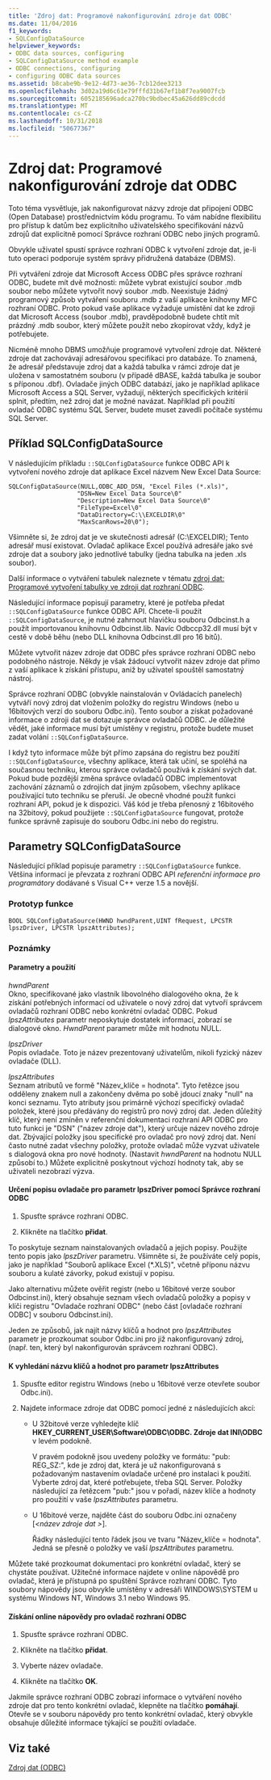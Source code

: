 ```yaml
---
title: 'Zdroj dat: Programové nakonfigurování zdroje dat ODBC'
ms.date: 11/04/2016
f1_keywords:
- SQLConfigDataSource
helpviewer_keywords:
- ODBC data sources, configuring
- SQLConfigDataSource method example
- ODBC connections, configuring
- configuring ODBC data sources
ms.assetid: b8cabe9b-9e12-4d73-ae36-7cb12dee3213
ms.openlocfilehash: 3d02a19d6c61e79fffd31b67ef1b8f7ea9007fcb
ms.sourcegitcommit: 6052185696adca270bc9bdbec45a626dd89cdcdd
ms.translationtype: MT
ms.contentlocale: cs-CZ
ms.lasthandoff: 10/31/2018
ms.locfileid: "50677367"
---
```

# <a name="data-source-programmatically-configuring-an-odbc-data-source"></a>Zdroj dat: Programové nakonfigurování zdroje dat ODBC

Toto téma vysvětluje, jak nakonfigurovat názvy zdroje dat připojení ODBC (Open Database) prostřednictvím kódu programu. To vám nabídne flexibilitu pro přístup k datům bez explicitního uživatelského specifikování názvů zdrojů dat explicitně pomocí Správce rozhraní ODBC nebo jiných programů.

Obvykle uživatel spustí správce rozhraní ODBC k vytvoření zdroje dat, je-li tuto operaci podporuje systém správy přidružená databáze (DBMS).

Při vytváření zdroje dat Microsoft Access ODBC přes správce rozhraní ODBC, budete mít dvě možnosti: můžete vybrat existující soubor .mdb soubor nebo můžete vytvořit nový soubor .mdb. Neexistuje žádný programový způsob vytváření souboru .mdb z vaší aplikace knihovny MFC rozhraní ODBC. Proto pokud vaše aplikace vyžaduje umístění dat ke zdroji dat Microsoft Access (soubor .mdb), pravděpodobně budete chtít mít prázdný .mdb soubor, který můžete použít nebo zkopírovat vždy, když je potřebujete.

Nicméně mnoho DBMS umožňuje programové vytvoření zdroje dat. Některé zdroje dat zachovávají adresářovou specifikaci pro databáze. To znamená, že adresář představuje zdroj dat a každá tabulka v rámci zdroje dat je uložena v samostatném souboru (v případě dBASE, každá tabulka je soubor s příponou .dbf). Ovladače jiných ODBC databází, jako je například aplikace Microsoft Access a SQL Server, vyžadují, některých specifických kritérií splnit, předtím, než zdroj dat je možné navázat. Například při použití ovladač ODBC systému SQL Server, budete muset zavedli počítače systému SQL Server.

##  <a name="_core_sqlconfigdatasource_example"></a> Příklad SQLConfigDataSource

V následujícím příkladu `::SQLConfigDataSource` funkce ODBC API k vytvoření nového zdroje dat aplikace Excel názvem New Excel Data Source:

```
SQLConfigDataSource(NULL,ODBC_ADD_DSN, "Excel Files (*.xls)",
                   "DSN=New Excel Data Source\0"
                   "Description=New Excel Data Source\0"
                   "FileType=Excel\0"
                   "DataDirectory=C:\\EXCELDIR\0"
                   "MaxScanRows=20\0");
```

Všimněte si, že zdroj dat je ve skutečnosti adresář (C:\EXCELDIR); Tento adresář musí existovat. Ovladač aplikace Excel používá adresáře jako své zdroje dat a soubory jako jednotlivé tabulky (jedna tabulka na jeden .xls soubor).

Další informace o vytváření tabulek naleznete v tématu [zdroj dat: Programové vytvoření tabulky ve zdroji dat rozhraní ODBC](../../data/odbc/data-source-programmatically-creating-a-table-in-an-odbc-data-source.md).

Následující informace popisují parametry, které je potřeba předat `::SQLConfigDataSource` funkce ODBC API. Chcete-li použít `::SQLConfigDataSource`, je nutné zahrnout hlavičku souboru Odbcinst.h a použít importovanou knihovnu Odbcinst.lib. Navíc Odbccp32.dll musí být v cestě v době běhu (nebo DLL knihovna Odbcinst.dll pro 16 bitů).

Můžete vytvořit název zdroje dat ODBC přes správce rozhraní ODBC nebo podobného nástroje. Někdy je však žádoucí vytvořit název zdroje dat přímo z vaší aplikace k získání přístupu, aniž by uživatel spouštěl samostatný nástroj.

Správce rozhraní ODBC (obvykle nainstalován v Ovládacích panelech) vytváří nový zdroj dat vložením položky do registru Windows (nebo u 16bitových verzí do souboru Odbc.ini). Tento soubor a získat požadované informace o zdroji dat se dotazuje správce ovladačů ODBC. Je důležité vědět, jaké informace musí být umístěny v registru, protože budete muset zadat volání `::SQLConfigDataSource`.

I když tyto informace může být přímo zapsána do registru bez použití `::SQLConfigDataSource`, všechny aplikace, která tak učiní, se spoléhá na současnou techniku, kterou správce ovladačů používá k získání svých dat. Pokud bude pozdější změna správce ovladačů ODBC implementovat zachování záznamů o zdrojích dat jiným způsobem, všechny aplikace používající tuto techniku se přeruší. Je obecně vhodné použít funkci rozhraní API, pokud je k dispozici. Váš kód je třeba přenosný z 16bitového na 32bitový, pokud použijete `::SQLConfigDataSource` fungovat, protože funkce správně zapisuje do souboru Odbc.ini nebo do registru.

##  <a name="_core_sqlconfigdatasource_parameters"></a> Parametry SQLConfigDataSource

Následující příklad popisuje parametry `::SQLConfigDataSource` funkce. Většina informací je převzata z rozhraní ODBC API *referenční informace pro programátory* dodávané s Visual C++ verze 1.5 a novější.

###  <a name="_core_function_prototype"></a> Prototyp funkce

```
BOOL SQLConfigDataSource(HWND hwndParent,UINT fRequest, LPCSTR lpszDriver, LPCSTR lpszAttributes);
```

### <a name="remarks"></a>Poznámky

####  <a name="_core_parameters_and_usage"></a> Parametry a použití

*hwndParent*<br/>
Okno, specifikované jako vlastník libovolného dialogového okna, že k získání potřebných informací od uživatele o nový zdroj dat vytvoří správcem ovladačů rozhraní ODBC nebo konkrétní ovladač ODBC. Pokud *lpszAttributes* parametr neposkytuje dostatek informací, zobrazí se dialogové okno. *HwndParent* parametr může mít hodnotu NULL.

*lpszDriver*<br/>
Popis ovladače. Toto je název prezentovaný uživatelům, nikoli fyzický název ovladače (DLL).

*lpszAttributes*<br/>
Seznam atributů ve formě "Název_klíče = hodnota". Tyto řetězce jsou odděleny znakem null a zakončeny dvěma po sobě jdoucí znaky "null" na konci seznamu. Tyto atributy jsou primárně výchozí specifický ovladač položek, které jsou předávány do registrů pro nový zdroj dat. Jeden důležitý klíč, který není zmíněn v referenční dokumentaci rozhraní API ODBC pro tuto funkci je "DSN" ("název zdroje dat"), který určuje název nového zdroje dat. Zbývající položky jsou specifické pro ovladač pro nový zdroj dat. Není často nutné zadat všechny položky, protože ovladač může vyzvat uživatele s dialogová okna pro nové hodnoty. (Nastavit *hwndParent* na hodnotu NULL způsobí to.) Můžete explicitně poskytnout výchozí hodnoty tak, aby se uživateli nezobrazí výzva.

#### <a name="to-determine-the-description-of-a-driver-for-the-lpszdriver-parameter-using-odbc-administrator"></a>Určení popisu ovladače pro parametr lpszDriver pomocí Správce rozhraní ODBC

1. Spusťte správce rozhraní ODBC.

1. Klikněte na tlačítko **přidat**.

To poskytuje seznam nainstalovaných ovladačů a jejich popisy. Použijte tento popis jako *lpszDriver* parametru. Všimněte si, že používáte celý popis, jako je například "Souborů aplikace Excel (*.XLS)", včetně příponu názvu souboru a kulaté závorky, pokud existují v popisu.

Jako alternativu můžete ověřit registr (nebo u 16bitové verze soubor Odbcinst.ini), který obsahuje seznam všech ovladačů položky a popisy v klíči registru "Ovladače rozhraní ODBC" (nebo část [ovladače rozhraní ODBC] v souboru Odbcinst.ini).

Jeden ze způsobů, jak najít názvy klíčů a hodnot pro *lpszAttributes* parametr je prozkoumat soubor Odbc.ini pro již nakonfigurovaný zdroj, (např. ten, který byl nakonfigurován správcem rozhraní ODBC).

#### <a name="to-find-keynames-and-values-for-the-lpszattributes-parameter"></a>K vyhledání názvu klíčů a hodnot pro parametr lpszAttributes

1. Spusťte editor registru Windows (nebo u 16bitové verze otevřete soubor Odbc.ini).

1. Najdete informace zdroje dat ODBC pomocí jedné z následujících akcí:

   - U 32bitové verze vyhledejte klíč **HKEY_CURRENT_USER\Software\ODBC\ODBC. Zdroje dat INI\ODBC** v levém podokně.

      V pravém podokně jsou uvedeny položky ve formátu: "pub: REG_SZ:*<data source name>*", kde *<data source name>* je zdroj dat, která je už nakonfigurovaná s požadovaným nastavením ovladače určené pro instalaci k použití. Vyberte zdroj dat, které potřebujete, třeba SQL Server. Položky následující za řetězcem "pub:" jsou v pořadí, název klíče a hodnoty pro použití v vaše *lpszAttributes* parametru.

   - U 16bitové verze, najděte část do souboru Odbc.ini označeny [*\<název zdroje dat >*].

      Řádky následující tento řádek jsou ve tvaru "Název_klíče = hodnota". Jedná se přesně o položky ve vaší *lpszAttributes* parametru.

Můžete také prozkoumat dokumentaci pro konkrétní ovladač, který se chystáte používat. Užitečné informace najdete v online nápovědě pro ovladač, která je přístupná po spuštění Správce rozhraní ODBC. Tyto soubory nápovědy jsou obvykle umístěny v adresáři WINDOWS\SYSTEM u systému Windows NT, Windows 3.1 nebo Windows 95.

#### <a name="to-obtain-online-help-for-your-odbc-driver"></a>Získání online nápovědy pro ovladač rozhraní ODBC

1. Spusťte správce rozhraní ODBC.

1. Klikněte na tlačítko **přidat**.

1. Vyberte název ovladače.

1. Klikněte na tlačítko **OK**.

Jakmile správce rozhraní ODBC zobrazí informace o vytváření nového zdroje dat pro tento konkrétní ovladač, klepněte na tlačítko **pomáhají**. Otevře se v souboru nápovědy pro tento konkrétní ovladač, který obvykle obsahuje důležité informace týkající se použití ovladače.

## <a name="see-also"></a>Viz také

[Zdroj dat (ODBC)](../../data/odbc/data-source-odbc.md)
